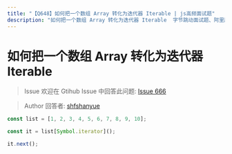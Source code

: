 ```yaml
---
title: "【Q648】如何把一个数组 Array 转化为迭代器 Iterable | js高频面试题"
description: "如何把一个数组 Array 转化为迭代器 Iterable  字节跳动面试题、阿里腾讯面试题、美团小米面试题。"
---
```


# 如何把一个数组 Array 转化为迭代器 Iterable

> Issue
> 欢迎在 Gtihub Issue 中回答此问题: [Issue 666](https://github.com/shfshanyue/Daily-Question/issues/666)

> Author
> 回答者: [shfshanyue](https://github.com/shfshanyue)

```js
const list = [1, 2, 3, 4, 5, 6, 7, 8, 9, 10];

const it = list[Symbol.iterator]();

it.next();
```
